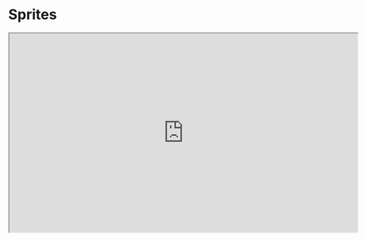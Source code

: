 # Sprites

<iframe src="https://duddel.github.io/yourgamelib/yg_examples/sprites" width="700" height="400" name="SELFHTML_in_a_box"></iframe>
